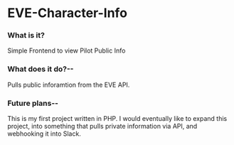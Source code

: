 # EVE-Character-Info ##
### What is it?
Simple Frontend to view Pilot Public Info

### What does it do?--
Pulls public inforamtion from the EVE API. 

### Future plans--
This is my first project written in PHP. I would eventually like to expand this project, into something that pulls private information via API, and webhooking it into Slack.
